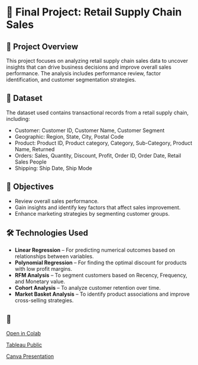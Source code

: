# 🏁 Final Project: Retail Supply Chain Sales

## 📌 Project Overview

This project focuses on analyzing retail supply chain sales data to uncover insights that can drive business decisions and improve overall sales performance. The analysis includes performance review, factor identification, and customer segmentation strategies.

## 📁 Dataset

The dataset used contains transactional records from a retail supply chain, including:
- Customer: Customer ID, Customer Name, Customer Segment 
- Geographic: Region, State, City, Postal Code
- Product: Product ID, Product category, Category, Sub-Category, Product Name, Returned
- Orders: Sales, Quantity, Discount, Profit, Order ID, Order Date, Retail Sales People
- Shipping: Ship Date, Ship Mode

## 🎯 Objectives

- Review overall sales performance.
- Gain insights and identify key factors that affect sales improvement.
- Enhance marketing strategies by segmenting customer groups.

## 🛠️ Technologies Used

- **Linear Regression** – For predicting numerical outcomes based on relationships between variables.  
- **Polynomial Regression** – For finding the optimal discount for products with low profit margins.  
- **RFM Analysis** – To segment customers based on Recency, Frequency, and Monetary value.  
- **Cohort Analysis** – To analyze customer retention over time.  
- **Market Basket Analysis** – To identify product associations and improve cross-selling strategies.  

## 🔗 
[Open in Colab](https://colab.research.google.com/github/VyLe14072001/Final_Project/blob/main/Retail_Supply_Chain_Sales_LeDoPhuongVy.ipynb)

[Tableau Public](https://public.tableau.com/views/FinalProject_RetailSupplyChainSales/OVERVIEW1?:language=en-US&:sid=&:redirect=auth&:display_count=n&:origin=viz_share_link)

[Canva Presentation](https://www.canva.com/design/DAGfPHg75vk/S9hU2SG9oLF7YqpG0R6R0A/edit?utm_content=DAGfPHg75vk&utm_campaign=designshare&utm_medium=link2&utm_source=sharebutton)
  

